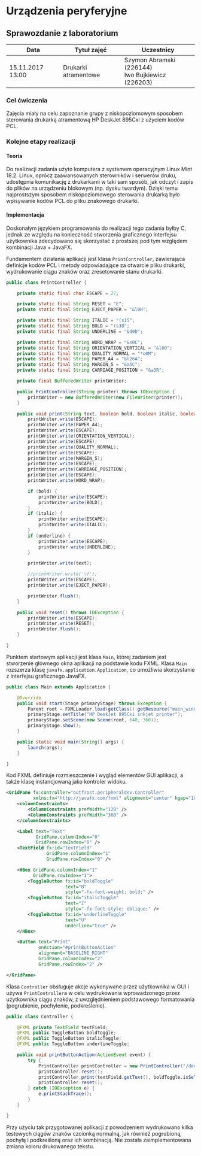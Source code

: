 # Urządzenia peryferyjne

## Sprawozdanie z laboratorium

Data				| Tytuł zajęć			| Uczestnicy				
--------------------|-----------------------|---------------------------
15.11.2017 13:00	| Drukarki atramentowe	| Szymon Abramski (226144)<br />Iwo Bujkiewicz (226203)

### Cel ćwiczenia

Zajęcia miały na celu zapoznanie grupy z niskopoziomowym sposobem sterowania drukarką atramentową HP DeskJet 895Cxi z użyciem kodów PCL.

### Kolejne etapy realizacji

#### Teoria

Do realizacji zadania użyto komputera z systemem operacyjnym Linux Mint 18.2. Linux, oprócz zaawansowanych sterowników i serwerów druku, udostępnia komunikację z drukarkami w taki sam sposób, jak odczyt i zapis do plików na urządzeniu blokowym (np. dysku twardym). Dzięki temu najprostszym sposobem niskopoziomowego sterowania drukarką było wpisywanie kodów PCL do pliku znakowego drukarki.

#### Implementacja

Doskonałym językiem programowania do realizacji tego zadania byłby C, jednak ze względu na konieczność stworzenia graficznego interfejsu użytkownika zdecydowano się skorzystać z prostszej pod tym względem kombinacji Java + JavaFX.

Fundamentem działania aplikacji jest klasa `PrintController`, zawierająca definicje kodów PCL i metody odpowiadające za otwarcie pliku drukarki, wydrukowanie ciągu znaków oraz zresetowanie stanu drukarki.

<div class="page-break"></div>

```Java
public class PrintController {

	private static final char ESCAPE = 27;

	private static final String RESET = "E";
	private static final String EJECT_PAPER = "&l0H";

	private static final String ITALIC = "(s1S";
	private static final String BOLD = "(s3B";
	private static final String UNDERLINE = "&d0D";

	private static final String WORD_WRAP = "&s0C";
	private static final String ORIENTATION_VERTICAL = "&l0O";
	private static final String QUALITY_NORMAL = "*o0M";
	private static final String PAPER_A4 = "&l26A";
	private static final String MARGIN_5 = "&a5C";
	private static final String CARRIAGE_POSITION = "&a3R";

	private final BufferedWriter printWriter;

	public PrintController(String printer) throws IOException {
		printWriter = new BufferedWriter(new FileWriter(printer));
	}

	public void print(String text, boolean bold, boolean italic, boolean underline) throws IOException {
		printWriter.write(ESCAPE);
		printWriter.write(PAPER_A4);
		printWriter.write(ESCAPE);
		printWriter.write(ORIENTATION_VERTICAL);
		printWriter.write(ESCAPE);
		printWriter.write(QUALITY_NORMAL);
		printWriter.write(ESCAPE);
		printWriter.write(MARGIN_5);
		printWriter.write(ESCAPE);
		printWriter.write(CARRIAGE_POSITION);
		printWriter.write(ESCAPE);
		printWriter.write(WORD_WRAP);

		if (bold) {
			printWriter.write(ESCAPE);
			printWriter.write(BOLD);
		}
		if (italic) {
			printWriter.write(ESCAPE);
			printWriter.write(ITALIC);
		}
		if (underline) {
			printWriter.write(ESCAPE);
			printWriter.write(UNDERLINE);
		}

		printWriter.write(text);

		//printWriter.write('\f');
		printWriter.write(ESCAPE);
		printWriter.write(EJECT_PAPER);

		printWriter.flush();
	}

	public void reset() throws IOException {
		printWriter.write(ESCAPE);
		printWriter.write(RESET);
		printWriter.flush();
	}

}
```

<div class="page-break"></div>

Punktem startowym aplikacji jest klasa `Main`, której zadaniem jest stworzenie głównego okna aplikacji na podstawie kodu FXML. Klasa `Main` rozszerza klasę `javafx.application.Application`, co umożliwia skorzystanie z interfejsu graficznego JavaFX.

```Java
public class Main extends Application {

	@Override
	public void start(Stage primaryStage) throws Exception {
		Parent root = FXMLLoader.load(getClass().getResource("main_window.fxml"));
		primaryStage.setTitle("HP DeskJet 895Cxi inkjet printer");
		primaryStage.setScene(new Scene(root, 640, 360));
		primaryStage.show();
	}

	public static void main(String[] args) {
		launch(args);
	}

}
```

Kod FXML definiuje rozmieszczenie i wygląd elementów GUI aplikacji, a także klasę instancjowaną jako kontroler widoku.

```XML
<GridPane fx:controller="outfrost.peripheraldev.Controller"
          xmlns:fx="http://javafx.com/fxml" alignment="center" hgap="10" vgap="10">
	<columnConstraints>
		<ColumnConstraints prefWidth="120" />
		<ColumnConstraints prefWidth="360" />
	</columnConstraints>

	<Label text="Text"
	       GridPane.columnIndex="0"
	       GridPane.rowIndex="0" />
	<TextField fx:id="textField"
	           GridPane.columnIndex="1"
	           GridPane.rowIndex="0" />

	<HBox GridPane.columnIndex="1"
	      GridPane.rowIndex="1">
		<ToggleButton fx:id="boldToggle"
		              text="B"
		              style="-fx-font-weight: bold;" />
		<ToggleButton fx:id="italicToggle"
		              text="I"
		              style="-fx-font-style: oblique;" />
		<ToggleButton fx:id="underlineToggle"
		              text="U"
		              underline="true" />
	</HBox>

	<Button text="Print"
	        onAction="#printButtonAction"
	        alignment="BASELINE_RIGHT"
	        GridPane.columnIndex="2"
	        GridPane.rowIndex="2" />

</GridPane>
```

<div class="page-break"></div>

Klasa `Controller` obsługuje akcje wykonywane przez użytkownika w GUI i używa `PrintController`a w celu wydrukowania wprowadzonego przez użytkownika ciągu znaków, z uwzględnieniem podstawowego formatowania (pogrubienie, pochylenie, podkreślenie).

```Java
public class Controller {

	@FXML private TextField textField;
	@FXML public ToggleButton boldToggle;
	@FXML public ToggleButton italicToggle;
	@FXML public ToggleButton underlineToggle;

	public void printButtonAction(ActionEvent event) {
		try {
			PrintController printController = new PrintController("/dev/usb/lp0");
			printController.reset();
			printController.print(textField.getText(), boldToggle.isSelected(), italicToggle.isSelected(), underlineToggle.isSelected());
			printController.reset();
		} catch (IOException e) {
			e.printStackTrace();
		}
	}

}
```

Przy użyciu tak przygotowanej aplikacji z powodzeniem wydrukowano kilka testowych ciągów znaków czcionką normalną, jak również pogrubioną, pochyłą i podkreśloną oraz ich kombinacją. Nie została zaimplementowana zmiana koloru drukowanego tekstu.
